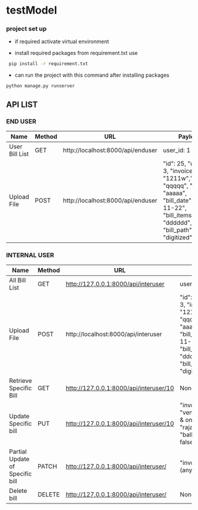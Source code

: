 # testModel

### project set up
  - if required activate virtual environment

  - install required packages from requirement.txt use
  
```sh
 pip install -r requirement.txt
 ```
  - can run the project with this command after installing packages
  
```sh
python manage.py runserver
```




## API LIST
### END USER

| Name | Method | URL | Payload |
| ------ | ------ |  ------ |------ |
| User Bill List | GET | http://localhost:8000/api/enduser | user_id: 1|
| Upload File | POST | http://localhost:8000/api/enduser|  "id": 25, "user_id": 3, "invoice": "1211w","vender": "qqqqq", "buyer": "aaaaa", "bill_date": "2019-11-22", "bill_items": "dddddd", "bill_path": null, "digitized": false |



### INTERNAL USER
| Name | Method | URL | Payload |
| ------ | ------ |  ------ |------ |
| All Bill List | GET | http://127.0.0.1:8000/api/interuser | user_id: 1|
| Upload File | POST | http://localhost:8000/api/interuser|  "id": 25, "user_id": 3, "invoice": "1211w","vender": "qqqqq", "buyer": "aaaaa", "bill_date": "2019-11-22", "bill_items": "dddddd", "bill_path": null, "digitized": false |
|Retrieve Specific Bill| GET | http://127.0.0.1:8000/api/interuser/10 | None  |
|Update Specific bill| PUT| http://127.0.0.1:8000/api/interuser/10 | "invoice": "#12", "vender": "Ramesh & on Co.", "buyer": "raja","bill_items": "balls","digitized": false |
|Partial Update of Specific bill | PATCH |http://127.0.0.1:8000/api/interuser/<bill id>|"invoice": "#12"(any filed)|
|Delete bill| DELETE| http://127.0.0.1:8000/api/interuser/<bill id> |None|
